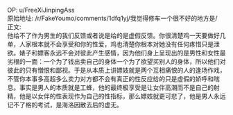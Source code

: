 
OP: u/FreeXiJinpingAss  
原始地址: /r/FakeYoumo/comments/1dfq1yj/我觉得修车一个很不好的地方是/  
正文:  
他给不了作为男生的我们反馈或者说是给的是虚假反馈。你很清楚鸡一天要做好几单，人家根本就不会享受和你的性爱，鸡也清楚你根本对她没有任何疼惜只是泄欲。婊子和嫖客永远不会对彼此产生感情，因为他们身上呈现出的是男性和女性最劣根的一面：一个为了钱出卖自己的身体一个为了欲望买别人的身体，所以他们对彼此的只有憎恨和鄙视。于是从本质上讲嫖妓就是两个互相痛恨的人的逢场作戏，不管你本事多高超多么卖力对方都不会有真正的性反应给的只是虚假的娇呼和喘息。事实是男人的本质就是工蜂，他的最终极享受是让女伴高潮而不是自己的射精，他是以女伴的性表现作为自己的性指标，那么嫖妓就更可悲了，他是男人永远记不了格的考试，是海洛因散去后的虚无。
